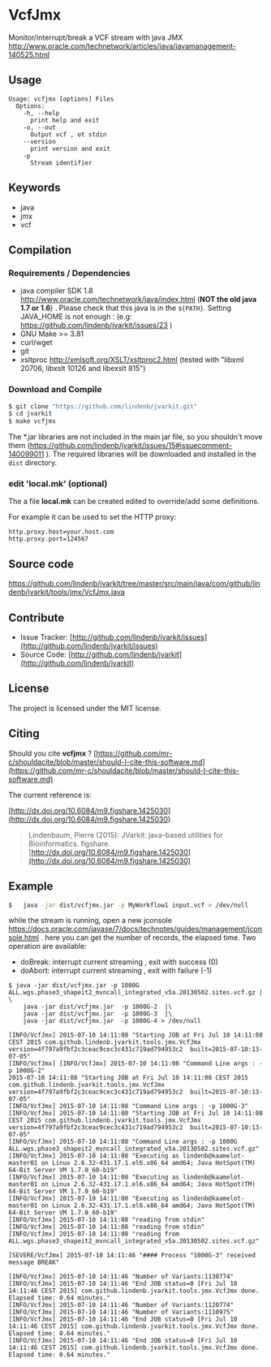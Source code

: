 # VcfJmx

Monitor/interrupt/break a VCF stream with java JMX http://www.oracle.com/technetwork/articles/java/javamanagement-140525.html


## Usage

```
Usage: vcfjmx [options] Files
  Options:
    -h, --help
      print help and exit
    -o, --out
      Output vcf , ot stdin
    --version
      print version and exit
    -p
      Stream identifier

```


## Keywords

 * java
 * jmx
 * vcf


## Compilation

### Requirements / Dependencies

* java compiler SDK 1.8 http://www.oracle.com/technetwork/java/index.html (**NOT the old java 1.7 or 1.6**) . Please check that this java is in the `${PATH}`. Setting JAVA_HOME is not enough : (e.g: https://github.com/lindenb/jvarkit/issues/23 )
* GNU Make >= 3.81
* curl/wget
* git
* xsltproc http://xmlsoft.org/XSLT/xsltproc2.html (tested with "libxml 20706, libxslt 10126 and libexslt 815")


### Download and Compile

```bash
$ git clone "https://github.com/lindenb/jvarkit.git"
$ cd jvarkit
$ make vcfjmx
```

The *.jar libraries are not included in the main jar file, so you shouldn't move them (https://github.com/lindenb/jvarkit/issues/15#issuecomment-140099011 ).
The required libraries will be downloaded and installed in the `dist` directory.

### edit 'local.mk' (optional)

The a file **local.mk** can be created edited to override/add some definitions.

For example it can be used to set the HTTP proxy:

```
http.proxy.host=your.host.com
http.proxy.port=124567
```
## Source code 

[https://github.com/lindenb/jvarkit/tree/master/src/main/java/com/github/lindenb/jvarkit/tools/jmx/VcfJmx.java
](https://github.com/lindenb/jvarkit/tree/master/src/main/java/com/github/lindenb/jvarkit/tools/jmx/VcfJmx.java
)
## Contribute

- Issue Tracker: [http://github.com/lindenb/jvarkit/issues](http://github.com/lindenb/jvarkit/issues)
- Source Code: [http://github.com/lindenb/jvarkit](http://github.com/lindenb/jvarkit)

## License

The project is licensed under the MIT license.

## Citing

Should you cite **vcfjmx** ? [https://github.com/mr-c/shouldacite/blob/master/should-I-cite-this-software.md](https://github.com/mr-c/shouldacite/blob/master/should-I-cite-this-software.md)

The current reference is:

[http://dx.doi.org/10.6084/m9.figshare.1425030](http://dx.doi.org/10.6084/m9.figshare.1425030)

> Lindenbaum, Pierre (2015): JVarkit: java-based utilities for Bioinformatics. figshare.
> [http://dx.doi.org/10.6084/m9.figshare.1425030](http://dx.doi.org/10.6084/m9.figshare.1425030)

## Example

```bash
$   java -jar dist/vcfjmx.jar -p MyWorkflow1 input.vcf > /dev/null
```

while the stream is running, open a new jconsole https://docs.oracle.com/javase/7/docs/technotes/guides/management/jconsole.html . here you can get the number of records, the elapsed time. Two operation are available:

* doBreak: interrupt current streaming , exit with success (0)
* doAbort: interrupt current streaming , exit with failure (-1)

```
$ java -jar dist/vcfjmx.jar -p 1000G  ALL.wgs.phase3_shapeit2_mvncall_integrated_v5a.20130502.sites.vcf.gz | \
    java -jar dist/vcfjmx.jar  -p 1000G-2  |\
    java -jar dist/vcfjmx.jar  -p 1000G-3  |\
    java -jar dist/vcfjmx.jar  -p 1000G-4 > /dev/null

[INFO/VcfJmx] 2015-07-10 14:11:08 "Starting JOB at Fri Jul 10 14:11:08 CEST 2015 com.github.lindenb.jvarkit.tools.jmx.VcfJmx version=4f797a9fbf2c3ceac9cec3c431c719ad794953c2  built=2015-07-10:13-07-05"
[INFO/VcfJmx] [INFO/VcfJmx] 2015-07-10 14:11:08 "Command Line args : -p 1000G-2"
2015-07-10 14:11:08 "Starting JOB at Fri Jul 10 14:11:08 CEST 2015 com.github.lindenb.jvarkit.tools.jmx.VcfJmx version=4f797a9fbf2c3ceac9cec3c431c719ad794953c2  built=2015-07-10:13-07-05"
[INFO/VcfJmx] 2015-07-10 14:11:08 "Command Line args : -p 1000G-3"
[INFO/VcfJmx] 2015-07-10 14:11:08 "Starting JOB at Fri Jul 10 14:11:08 CEST 2015 com.github.lindenb.jvarkit.tools.jmx.VcfJmx version=4f797a9fbf2c3ceac9cec3c431c719ad794953c2  built=2015-07-10:13-07-05"
[INFO/VcfJmx] 2015-07-10 14:11:08 "Command Line args : -p 1000G ALL.wgs.phase3_shapeit2_mvncall_integrated_v5a.20130502.sites.vcf.gz"
[INFO/VcfJmx] 2015-07-10 14:11:08 "Executing as lindenb@kaamelot-master01 on Linux 2.6.32-431.17.1.el6.x86_64 amd64; Java HotSpot(TM) 64-Bit Server VM 1.7.0_60-b19"
[INFO/VcfJmx] 2015-07-10 14:11:08 "Executing as lindenb@kaamelot-master01 on Linux 2.6.32-431.17.1.el6.x86_64 amd64; Java HotSpot(TM) 64-Bit Server VM 1.7.0_60-b19"
[INFO/VcfJmx] 2015-07-10 14:11:08 "Executing as lindenb@kaamelot-master01 on Linux 2.6.32-431.17.1.el6.x86_64 amd64; Java HotSpot(TM) 64-Bit Server VM 1.7.0_60-b19"
[INFO/VcfJmx] 2015-07-10 14:11:08 "reading from stdin"
[INFO/VcfJmx] 2015-07-10 14:11:08 "reading from stdin"
[INFO/VcfJmx] 2015-07-10 14:11:08 "reading from ALL.wgs.phase3_shapeit2_mvncall_integrated_v5a.20130502.sites.vcf.gz"

[SEVERE/VcfJmx] 2015-07-10 14:11:46 "#### Process "1000G-3" received message BREAK"

[INFO/VcfJmx] 2015-07-10 14:11:46 "Number of Variants:1130774"
[INFO/VcfJmx] 2015-07-10 14:11:46 "End JOB status=0 [Fri Jul 10 14:11:46 CEST 2015] com.github.lindenb.jvarkit.tools.jmx.VcfJmx done. Elapsed time: 0.64 minutes."
[INFO/VcfJmx] 2015-07-10 14:11:46 "Number of Variants:1120774"
[INFO/VcfJmx] 2015-07-10 14:11:46 "Number of Variants:1110975"
[INFO/VcfJmx] 2015-07-10 14:11:46 "End JOB status=0 [Fri Jul 10 14:11:46 CEST 2015] com.github.lindenb.jvarkit.tools.jmx.VcfJmx done. Elapsed time: 0.64 minutes."
[INFO/VcfJmx] 2015-07-10 14:11:46 "End JOB status=0 [Fri Jul 10 14:11:46 CEST 2015] com.github.lindenb.jvarkit.tools.jmx.VcfJmx done. Elapsed time: 0.64 minutes."
```

